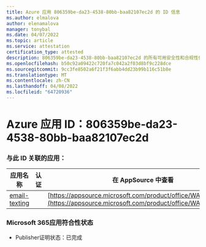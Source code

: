 ```yaml
---
title: Azure 应用 806359be-da23-4538-80bb-baa82107ec2d 的 ID 信息
ms.author: elmalova
author: elenamalova
manager: tonybal
ms.date: 04/07/2022
ms.topic: article
ms.service: attestation
certification_type: attested
description: 806359be-da23-4538-80bb-baa82107ec2d 的所有可用安全性和合规性信息。
ms.openlocfilehash: b50c92a09422c720fa7c042a2f03d8bf9c228dce
ms.sourcegitcommit: 9cc3fe8502a6f21f3f6abb4dd23b99b116c51b8e
ms.translationtype: MT
ms.contentlocale: zh-CN
ms.lasthandoff: 04/08/2022
ms.locfileid: "64720936"
---
```

# <a name="azure-app-id-806359be-da23-4538-80bb-baa82107ec2d"></a>Azure 应用 ID：806359be-da23-4538-80bb-baa82107ec2d


### <a name="apps-associated-with-this-id"></a>与此 ID 关联的应用：
| **应用名称** | **认证** | **在 AppSource 中查看** |
|--------------|---------------|-----------------------|
| [email-texting](../forward/WA200003086.md) |  | [https://appsource.microsoft.com/product/office/WA200003086](https://appsource.microsoft.com/product/office/WA200003086) |

### <a name="microsoft-365-app-compliance-status"></a>Microsoft 365应用符合性状态
- Publisher证明状态：已完成
